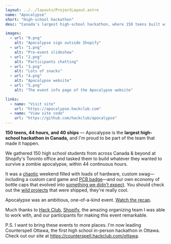 ```yaml
---
layout: ../../layouts/ProjectLayout.astro
name: "Apocalypse"
short: "High-school hackathon"
desc: "Canada's largest high-school hackathon, where 150 teens built wild projects at Shopify's Toronto Office for 44 hours."

images:
  - url: "0.png"
    alt: "Apocalypse sign outside Shopify"
  - url: "1.png"
    alt: "Pre-event slideshow"
  - url: "2.png"
    alt: "Participants chatting"
  - url: "3.png"
    alt: "Lots of snacks"
  - url: "4.png"
    alt: "Apocalypse website"
  - url: "5.png"
    alt: "The event info page of the Apocalypse website"

links:
  - name: "Visit site"
    url: "https://apocalypse.hackclub.com"
  - name: "View site code"
    url: "https://github.com/hackclub/apocalypse"
---
```


**150 teens, 44 hours, and 40 ships** — Apocalypse is the **largest high-school hackathon in Canada,** and I'm proud to be part of the team that made it happen.

We gathered 150 high school students from across Canada & beyond at Shopify's Toronto office and tasked them to build whatever they wanted to survive a zombie apocalypse, within 44 continuous hours.

It was a [chaotic](tooltip "in a good way") weekend filled with loads of hardware, custom swag—including a custom card game and [PCB badge](https://github.com/LimesKey/NameTagPCB)—and our own economy of bottle caps that evolved into [something we didn't expect](tooltip "also in a good way"). You should check out the [wild projects](https://apocalypse.hackclub.com/ships) that were shipped, they're really cool.

Apocalypse was an ambitious, one-of-a-kind event. [Watch the recap](https://www.youtube.com/watch?v=QvCoISXfcE8).

Much thanks to [Hack Club](https://hackclub.com/), [Shopify](https://shopify.com), the amazing organizing team I was able to work with, and our participants for making this event remarkable.

P.S. I want to bring these events to more places. I'm now leading Counterspell Ottawa, the first high school in-person hackathon in Ottawa. Check out our site at <https://counterspell.hackclub.com/ottawa>.
